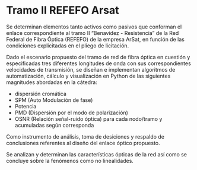 # Tramo II REFEFO Arsat

Se determinan elementos tanto activos como pasivos que conforman el enlace correspondiente al tramo II “Benavidez - Resistencia” de la Red Federal de Fibra Óptica (REFEFO) de la empresa ArSat, en función de las condiciones explicitadas en el pliego de licitación.

Dado el escenario propuesto del tramo de red de fibra óptica en cuestión y especificadas tres diferentes longitudes de onda con sus correspondientes velocidades de transmisión, se diseñan e implementan algoritmos de automatización, cálculo y visualización en Python de las siguientes magnitudes abordadas en la cátedra:

* dispersión cromática
* SPM (Auto Modulación de fase)
* Potencia
* PMD (Dispersión por el modo de polarización)
* OSNR (Relación señal-ruido óptica) para cada nodo/tramo y acumuladas según corresponda

Como instrumento de análisis, toma de desiciones y respaldo de conclusiones referentes al diseño del enlace óptico propuesto.

Se analizan y determinan las características ópticas de la red así como se concluye sobre la fenómenos como no linealidades.
